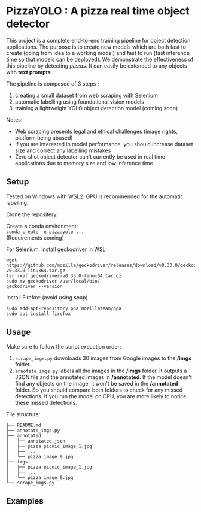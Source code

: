 # PizzaYOLO : A pizza real time object detector

This project is a complete end-to-end training pipeline for object detection applications. The purpose is to create new models which are both fast to create (going from idea to a working model) and fast to run (fast inference time so that models can be deployed). We demonstrate the effectiveness of this pipeline by detecting *pizzas*. It can easily be extended to any objects with **text prompts**. 

The pipeline is composed of 3 steps : 
1. creating a small dataset from web scraping with Selenium
2. automatic labelling using foundational vision models
3. training a lightweight YOLO object detection model (coming soon)

Notes: 
- Web scraping presents legal and ethical challenges (image rights, platform being abused)
- If you are interested in model performance, you should increase dataset size and correct any labelling mistakes
- Zero shot object detector can't currently be used in real time applications due to memory size and low inference time

## Setup

Tested on Windows with WSL2. GPU is recommended for the automatic labelling.

Clone the repositery.

Create a conda environment:  
`conda create -n pizzayolo ...`  
(Requirements coming)  

For Selenium, install geckodriver in WSL:

```
wget https://github.com/mozilla/geckodriver/releases/download/v0.33.0/geckodriver-v0.33.0-linux64.tar.gz
tar -xvf geckodriver-v0.33.0-linux64.tar.gz
sudo mv geckodriver /usr/local/bin/
geckodriver --version
```

Install Firefox: (avoid using snap)

```
sudo add-apt-repository ppa:mozillateam/ppa
sudo apt install firefox
```

## Usage

Make sure to follow the script execution order:
1. `scrape_imgs.py` downloads 30 images from Google images to the **/imgs** folder.
2. `annotate_imgs.py` labels all the images in the **/imgs** folder. It outputs a JSON file and the annotated images in **/annotated**. If the model doesn't find any objects on the image, it won't be saved in the **/annotated** folder. So you should compare both folders to check for any missed detections. If you run the model on CPU, you are more likely to notice these missed detections.

File structure:
```
├── README.md
├── annotate_imgs.py
├── annotated
│   ├── annotated.json
│   ├── pizza picnic_image_1.jpg
│   ├── ...
│   └── pizza_image_9.jpg
├── imgs
│   ├── pizza picnic_image_1.jpg
│   ├── ...
│   └── pizza_image_9.jpg
└── scrape_imgs.py
```

## Examples

